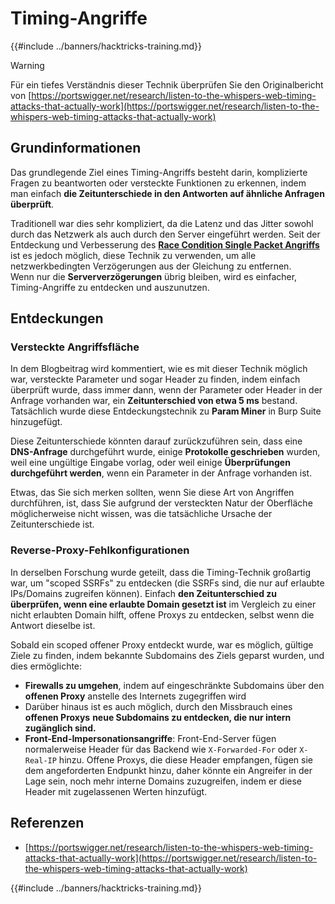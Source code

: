 # Timing-Angriffe

{{#include ../banners/hacktricks-training.md}}

> [!WARNING]
> Für ein tiefes Verständnis dieser Technik überprüfen Sie den Originalbericht von [https://portswigger.net/research/listen-to-the-whispers-web-timing-attacks-that-actually-work](https://portswigger.net/research/listen-to-the-whispers-web-timing-attacks-that-actually-work)

## Grundinformationen

Das grundlegende Ziel eines Timing-Angriffs besteht darin, komplizierte Fragen zu beantworten oder versteckte Funktionen zu erkennen, indem man einfach **die Zeitunterschiede in den Antworten auf ähnliche Anfragen überprüft**.

Traditionell war dies sehr kompliziert, da die Latenz und das Jitter sowohl durch das Netzwerk als auch durch den Server eingeführt werden. Seit der Entdeckung und Verbesserung des [**Race Condition Single Packet Angriffs**](race-condition.md#http-2-single-packet-attack-vs.-http-1.1-last-byte-synchronization) ist es jedoch möglich, diese Technik zu verwenden, um alle netzwerkbedingten Verzögerungen aus der Gleichung zu entfernen.\
Wenn nur die **Serververzögerungen** übrig bleiben, wird es einfacher, Timing-Angriffe zu entdecken und auszunutzen.

## Entdeckungen

### Versteckte Angriffsfläche

In dem Blogbeitrag wird kommentiert, wie es mit dieser Technik möglich war, versteckte Parameter und sogar Header zu finden, indem einfach überprüft wurde, dass immer dann, wenn der Parameter oder Header in der Anfrage vorhanden war, ein **Zeitunterschied von etwa 5 ms** bestand. Tatsächlich wurde diese Entdeckungstechnik zu **Param Miner** in Burp Suite hinzugefügt.

Diese Zeitunterschiede könnten darauf zurückzuführen sein, dass eine **DNS-Anfrage** durchgeführt wurde, einige **Protokolle geschrieben** wurden, weil eine ungültige Eingabe vorlag, oder weil einige **Überprüfungen durchgeführt werden**, wenn ein Parameter in der Anfrage vorhanden ist.

Etwas, das Sie sich merken sollten, wenn Sie diese Art von Angriffen durchführen, ist, dass Sie aufgrund der versteckten Natur der Oberfläche möglicherweise nicht wissen, was die tatsächliche Ursache der Zeitunterschiede ist.

### Reverse-Proxy-Fehlkonfigurationen

In derselben Forschung wurde geteilt, dass die Timing-Technik großartig war, um "scoped SSRFs" zu entdecken (die SSRFs sind, die nur auf erlaubte IPs/Domains zugreifen können). Einfach **den Zeitunterschied zu überprüfen, wenn eine erlaubte Domain gesetzt ist** im Vergleich zu einer nicht erlaubten Domain hilft, offene Proxys zu entdecken, selbst wenn die Antwort dieselbe ist.

Sobald ein scoped offener Proxy entdeckt wurde, war es möglich, gültige Ziele zu finden, indem bekannte Subdomains des Ziels geparst wurden, und dies ermöglichte:

- **Firewalls zu umgehen**, indem auf eingeschränkte Subdomains über den **offenen Proxy** anstelle des Internets zugegriffen wird
- Darüber hinaus ist es auch möglich, durch den Missbrauch eines **offenen Proxys** **neue Subdomains zu entdecken, die nur intern zugänglich sind.**
- **Front-End-Impersonationsangriffe**: Front-End-Server fügen normalerweise Header für das Backend wie `X-Forwarded-For` oder `X-Real-IP` hinzu. Offene Proxys, die diese Header empfangen, fügen sie dem angeforderten Endpunkt hinzu, daher könnte ein Angreifer in der Lage sein, noch mehr interne Domains zuzugreifen, indem er diese Header mit zugelassenen Werten hinzufügt.

## Referenzen

- [https://portswigger.net/research/listen-to-the-whispers-web-timing-attacks-that-actually-work](https://portswigger.net/research/listen-to-the-whispers-web-timing-attacks-that-actually-work)

{{#include ../banners/hacktricks-training.md}}
